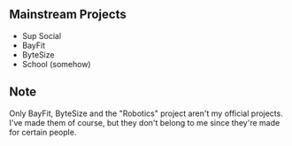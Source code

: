## Mainstream Projects

- Sup Social
- BayFit
- ByteSize
- School (somehow)

## Note

Only BayFit, ByteSize and the "Robotics" project aren't my official projects. I've made them of course, but they don't belong to me since they're made for certain people.
